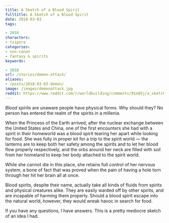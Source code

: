 ```yaml
---
title: A Sketch of a Blood Spirit
fulltitle: A Sketch of a Blood Spirit
date: 2018-03-03
tags:

- 2018
characters:
- tzipora
categories:
- non-canon
- fantasy & spirits
keywords:

- 2018
url: /stories/demon-attack/
aliases:
- /posts/2018-03-03-demon/
image: /images/demonattack.jpg
reddit: https://www.reddit.com/r/worldbuilding/comments/81e85j/a_sketch_of_a_blood_spirit/
---
```

*Blood spirits* are unaware people have physical forms. Why should they? No person has entered the realm of the spirits in a millenia.

When the Princess of the Earth arrived, after the nuclear exchange between the United States and China, one of the first encounters she had with a spirit in their homeworld was a blood spirit tearing her apart while looking for food. She was fully in proper kit for a trip to the spirit world  —  the lanterns are to keep both her safety among the spirits and to let her blood flow properly respectively, and the orbs around her neck are filled with soil from her homeland to keep her body attached to the spirit world.

While she cannot die in this place, she retains full control of her nervous system, a bone of fact that was proved when the pain of having a hole torn through her hit her brain all at once.

Blood spirits, despite their name, actually take all kinds of fluids from spirits and physical creatures alike. They are easily warded off by other spirits, and are incapable of harming them properly. Should a blood spirit escape into the natural world, however, they would wreak havoc in search for food.

If you have any questions, I have answers. This is a pretty mediocre sketch of an idea I had.
